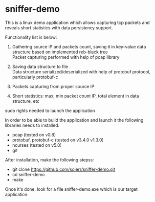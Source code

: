 # sniffer-demo

This is a linux demo application which allows capturing tcp packets and reveals short statistics with data persistency support. 

Functionality list is below:

1. Gathering source IP and packets count, saving it in key-value data structure based on implemented reb-black tree
   <br/>Packet capturing performed with help of pcap library

2. Saving data structure to file
   <br/>Data structure serialized/deserialized with help of protobuf protocol, particularly protobuf-c

3. Packets capturing from proper source IP

4. Short statistics: max, min packet count IP, total element in data structure, etc

sudo rights needed to launch the application

In order to be able to build the application and launch it the following libraries needs to installed:


- pcap                  (tested on v0.8)
- protobuf, protobuf-c  (tested on v3.4.0 v1.3.0)
- ncurses               (tested on v5.0)
- git

After installation, make the following stepss:

- git clone https://github.com/soierr/sniffer-demo.git
- cd sniffer-demo
- make

Once it's done, look for a file sniffer-demo.exe which is our target application



